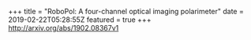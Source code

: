 +++
title = "RoboPol: A four-channel optical imaging polarimeter"
date = 2019-02-22T05:28:55Z
featured = true
+++
http://arxiv.org/abs/1902.08367v1